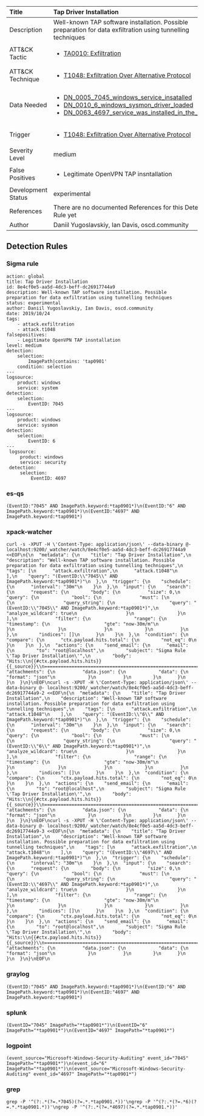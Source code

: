 | Title                | Tap Driver Installation                                                                                                                                                 |
|:---------------------|:------------------------------------------------------------------------------------------------------------------------------------------------------------|
| Description          | Well-known TAP software installation. Possible preparation for data exfiltration using tunnelling techniques                                                                                                                                           |
| ATT&amp;CK Tactic    |  <ul><li>[TA0010: Exfiltration](https://attack.mitre.org/tactics/TA0010)</li></ul>  |
| ATT&amp;CK Technique | <ul><li>[T1048: Exfiltration Over Alternative Protocol](https://attack.mitre.org/techniques/T1048)</li></ul>  |
| Data Needed          | <ul><li>[DN_0005_7045_windows_service_insatalled](../Data_Needed/DN_0005_7045_windows_service_insatalled.md)</li><li>[DN_0010_6_windows_sysmon_driver_loaded](../Data_Needed/DN_0010_6_windows_sysmon_driver_loaded.md)</li><li>[DN_0063_4697_service_was_installed_in_the_system](../Data_Needed/DN_0063_4697_service_was_installed_in_the_system.md)</li></ul>  |
| Trigger              | <ul><li>[T1048: Exfiltration Over Alternative Protocol](../Triggers/T1048.md)</li></ul>  |
| Severity Level       | medium |
| False Positives      | <ul><li>Legitimate OpenVPN TAP insntallation</li></ul>  |
| Development Status   | experimental |
| References           |  There are no documented References for this Detection Rule yet  |
| Author               | Daniil Yugoslavskiy, Ian Davis, oscd.community |


## Detection Rules

### Sigma rule

```
action: global
title: Tap Driver Installation
id: 8e4cf0e5-aa5d-4dc3-beff-dc26917744a9
description: Well-known TAP software installation. Possible preparation for data exfiltration using tunnelling techniques
status: experimental
author: Daniil Yugoslavskiy, Ian Davis, oscd.community
date: 2019/10/24
tags:
    - attack.exfiltration
    - attack.t1048
falsepositives:
    - Legitimate OpenVPN TAP insntallation
level: medium
detection:
    selection:
        ImagePath|contains: 'tap0901'
    condition: selection
---
logsource:
    product: windows
    service: system
detection:
    selection:
        EventID: 7045
---
logsource:
    product: windows
    service: sysmon
detection:
    selection:
        EventID: 6
---
 logsource:
     product: windows
     service: security
 detection:
     selection:
         EventID: 4697

```





### es-qs
    
```
(EventID:"7045" AND ImagePath.keyword:*tap0901*)\n(EventID:"6" AND ImagePath.keyword:*tap0901*)\n(EventID:"4697" AND ImagePath.keyword:*tap0901*)
```


### xpack-watcher
    
```
curl -s -XPUT -H \'Content-Type: application/json\' --data-binary @- localhost:9200/_watcher/watch/8e4cf0e5-aa5d-4dc3-beff-dc26917744a9 <<EOF\n{\n  "metadata": {\n    "title": "Tap Driver Installation",\n    "description": "Well-known TAP software installation. Possible preparation for data exfiltration using tunnelling techniques",\n    "tags": [\n      "attack.exfiltration",\n      "attack.t1048"\n    ],\n    "query": "(EventID:\\"7045\\" AND ImagePath.keyword:*tap0901*)"\n  },\n  "trigger": {\n    "schedule": {\n      "interval": "30m"\n    }\n  },\n  "input": {\n    "search": {\n      "request": {\n        "body": {\n          "size": 0,\n          "query": {\n            "bool": {\n              "must": [\n                {\n                  "query_string": {\n                    "query": "(EventID:\\"7045\\" AND ImagePath.keyword:*tap0901*)",\n                    "analyze_wildcard": true\n                  }\n                }\n              ],\n              "filter": {\n                "range": {\n                  "timestamp": {\n                    "gte": "now-30m/m"\n                  }\n                }\n              }\n            }\n          }\n        },\n        "indices": []\n      }\n    }\n  },\n  "condition": {\n    "compare": {\n      "ctx.payload.hits.total": {\n        "not_eq": 0\n      }\n    }\n  },\n  "actions": {\n    "send_email": {\n      "email": {\n        "to": "root@localhost",\n        "subject": "Sigma Rule \'Tap Driver Installation\'",\n        "body": "Hits:\\n{{#ctx.payload.hits.hits}}{{_source}}\\n================================================================================\\n{{/ctx.payload.hits.hits}}",\n        "attachments": {\n          "data.json": {\n            "data": {\n              "format": "json"\n            }\n          }\n        }\n      }\n    }\n  }\n}\nEOF\ncurl -s -XPUT -H \'Content-Type: application/json\' --data-binary @- localhost:9200/_watcher/watch/8e4cf0e5-aa5d-4dc3-beff-dc26917744a9-2 <<EOF\n{\n  "metadata": {\n    "title": "Tap Driver Installation",\n    "description": "Well-known TAP software installation. Possible preparation for data exfiltration using tunnelling techniques",\n    "tags": [\n      "attack.exfiltration",\n      "attack.t1048"\n    ],\n    "query": "(EventID:\\"6\\" AND ImagePath.keyword:*tap0901*)"\n  },\n  "trigger": {\n    "schedule": {\n      "interval": "30m"\n    }\n  },\n  "input": {\n    "search": {\n      "request": {\n        "body": {\n          "size": 0,\n          "query": {\n            "bool": {\n              "must": [\n                {\n                  "query_string": {\n                    "query": "(EventID:\\"6\\" AND ImagePath.keyword:*tap0901*)",\n                    "analyze_wildcard": true\n                  }\n                }\n              ],\n              "filter": {\n                "range": {\n                  "timestamp": {\n                    "gte": "now-30m/m"\n                  }\n                }\n              }\n            }\n          }\n        },\n        "indices": []\n      }\n    }\n  },\n  "condition": {\n    "compare": {\n      "ctx.payload.hits.total": {\n        "not_eq": 0\n      }\n    }\n  },\n  "actions": {\n    "send_email": {\n      "email": {\n        "to": "root@localhost",\n        "subject": "Sigma Rule \'Tap Driver Installation\'",\n        "body": "Hits:\\n{{#ctx.payload.hits.hits}}{{_source}}\\n================================================================================\\n{{/ctx.payload.hits.hits}}",\n        "attachments": {\n          "data.json": {\n            "data": {\n              "format": "json"\n            }\n          }\n        }\n      }\n    }\n  }\n}\nEOF\ncurl -s -XPUT -H \'Content-Type: application/json\' --data-binary @- localhost:9200/_watcher/watch/8e4cf0e5-aa5d-4dc3-beff-dc26917744a9-3 <<EOF\n{\n  "metadata": {\n    "title": "Tap Driver Installation",\n    "description": "Well-known TAP software installation. Possible preparation for data exfiltration using tunnelling techniques",\n    "tags": [\n      "attack.exfiltration",\n      "attack.t1048"\n    ],\n    "query": "(EventID:\\"4697\\" AND ImagePath.keyword:*tap0901*)"\n  },\n  "trigger": {\n    "schedule": {\n      "interval": "30m"\n    }\n  },\n  "input": {\n    "search": {\n      "request": {\n        "body": {\n          "size": 0,\n          "query": {\n            "bool": {\n              "must": [\n                {\n                  "query_string": {\n                    "query": "(EventID:\\"4697\\" AND ImagePath.keyword:*tap0901*)",\n                    "analyze_wildcard": true\n                  }\n                }\n              ],\n              "filter": {\n                "range": {\n                  "timestamp": {\n                    "gte": "now-30m/m"\n                  }\n                }\n              }\n            }\n          }\n        },\n        "indices": []\n      }\n    }\n  },\n  "condition": {\n    "compare": {\n      "ctx.payload.hits.total": {\n        "not_eq": 0\n      }\n    }\n  },\n  "actions": {\n    "send_email": {\n      "email": {\n        "to": "root@localhost",\n        "subject": "Sigma Rule \'Tap Driver Installation\'",\n        "body": "Hits:\\n{{#ctx.payload.hits.hits}}{{_source}}\\n================================================================================\\n{{/ctx.payload.hits.hits}}",\n        "attachments": {\n          "data.json": {\n            "data": {\n              "format": "json"\n            }\n          }\n        }\n      }\n    }\n  }\n}\nEOF\n
```


### graylog
    
```
(EventID:"7045" AND ImagePath.keyword:*tap0901*)\n(EventID:"6" AND ImagePath.keyword:*tap0901*)\n(EventID:"4697" AND ImagePath.keyword:*tap0901*)
```


### splunk
    
```
(EventID="7045" ImagePath="*tap0901*")\n(EventID="6" ImagePath="*tap0901*")\n(EventID="4697" ImagePath="*tap0901*")
```


### logpoint
    
```
(event_source="Microsoft-Windows-Security-Auditing" event_id="7045" ImagePath="*tap0901*")\n(event_id="6" ImagePath="*tap0901*")\n(event_source="Microsoft-Windows-Security-Auditing" event_id="4697" ImagePath="*tap0901*")
```


### grep
    
```
grep -P '^(?:.*(?=.*7045)(?=.*.*tap0901.*))'\ngrep -P '^(?:.*(?=.*6)(?=.*.*tap0901.*))'\ngrep -P '^(?:.*(?=.*4697)(?=.*.*tap0901.*))'
```



